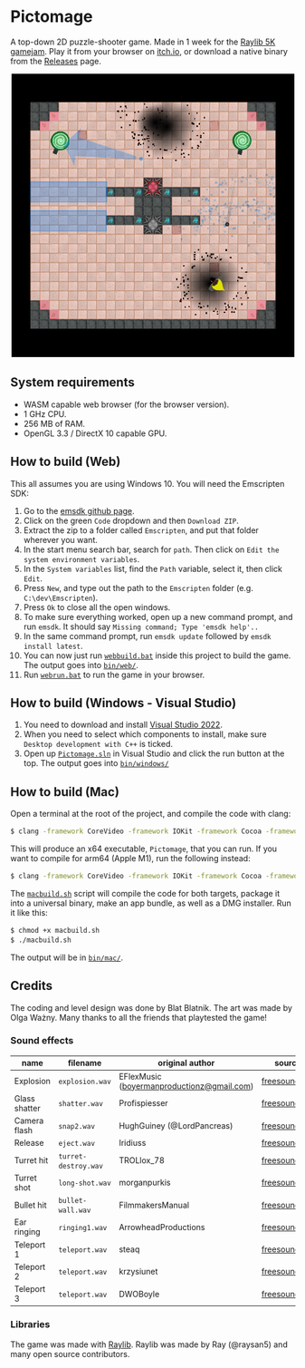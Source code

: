 # Pictomage

A top-down 2D puzzle-shooter game. Made in 1 week for the [Raylib 5K gamejam](https://itch.io/jam/raylib-5k-gamejam). Play it from your browser on [itch.io](https://blatnik.itch.io/pictomage), or download a native binary from the [Releases](https://github.com/blat-blatnik/Pictomage/releases) page.

<p align="center">
  <img src="./screenshots/5.png" alt="Screenshot" width="500"/>
</p>

## System requirements

- WASM capable web browser (for the browser version).
- 1 GHz CPU.
- 256 MB of RAM.
- OpenGL 3.3 / DirectX 10 capable GPU.

## How to build (Web)

This all assumes you are using Windows 10. You will need the Emscripten SDK:

1. Go to the [emsdk github page](https://github.com/emscripten-core/emsdk).
2. Click on the green `Code` dropdown and then `Download ZIP`.
3. Extract the zip to a folder called `Emscripten`, and put that folder wherever you want.
4. In the start menu search bar, search for `path`. Then click on `Edit the system environment variables`.
5. In the `System variables` list, find the `Path` variable, select it, then click `Edit`.
6. Press `New`, and type out the path to the `Emscripten` folder (e.g. `C:\dev\Emscripten`).
7. Press `Ok` to close all the open windows.
8. To make sure everything worked, open up a new command prompt, and run `emsdk`. It should say `Missing command; Type 'emsdk help'..`
8. In the same command prompt, run `emsdk update` followed by `emsdk install latest`. 
9. You can now just run [`webbuild.bat`](./webbuild.bat) inside this project to build the game. The output goes into [`bin/web/`](./bin/web/).
10. Run [`webrun.bat`](./webrun.bat) to run the game in your browser.

## How to build (Windows - Visual Studio)

1. You need to download and install [Visual Studio 2022](https://visualstudio.microsoft.com/vs/).
2. When you need to select which components to install, make sure `Desktop development with C++` is ticked.
3. Open up [`Pictomage.sln`](./Pictomage.sln) in Visual Studio and click the run button at the top. The output goes into [`bin/windows/`](./bin/windows/)

## How to build (Mac)

Open a terminal at the root of the project, and compile the code with clang:

```bash
$ clang -framework CoreVideo -framework IOKit -framework Cocoa -framework GLUT -framework OpenGL src/*.c -L./lib -lraylib_mac_x64 -o Pictomage -target x86_64-apple-macos10.12
```

This will produce an x64 executable, `Pictomage`, that you can run. If you want to compile for arm64 (Apple M1), run the following instead:

```bash
$ clang -framework CoreVideo -framework IOKit -framework Cocoa -framework GLUT -framework OpenGL src/*.c -L./lib -lraylib_mac_arm64 -o Pictomage -target arm64-apple-macos11
```

The [`macbuild.sh`](./macbuild.sh) script will compile the code for both targets, package it into a universal binary, make an app bundle, as well as a DMG installer. Run it like this:

```bash
$ chmod +x macbuild.sh
$ ./macbuild.sh
```

The output will be in [`bin/mac/`](./bin/mac).

## Credits

The coding and level design was done by Blat Blatnik. The art was made by Olga Ważny. Many thanks to all the friends that playtested the game!

### Sound effects

| name          | filename             | original author                            | source |
|---------------|----------------------|--------------------------------------------|--------|
| Explosion     | `explosion.wav`      | EFlexMusic (boyermanproductionz@gmail.com) | [freesound.org](https://freesound.org/people/EFlexMusic/sounds/388528/)
| Glass shatter | `shatter.wav`        | Profispiesser                              | [freesound.org](https://freesound.org/people/Profispiesser/sounds/583065/)
| Camera flash  | `snap2.wav`          | HughGuiney (@LordPancreas)                 | [freesound.org](https://freesound.org/people/HughGuiney/sounds/352832/)
| Release       | `eject.wav`          | Iridiuss                                   | [freesound.org](https://freesound.org/people/Iridiuss/sounds/519414/)
| Turret hit    | `turret-destroy.wav` | TROLlox_78                                 | [freesound.org](https://freesound.org/people/TROLlox_78/sounds/274119/)
| Turret shot   | `long-shot.wav`      | morganpurkis                               | [freesound.org](https://freesound.org/people/morganpurkis/sounds/388194/)
| Bullet hit    | `bullet-wall.wav`    | FilmmakersManual                           | [freesound.org](https://freesound.org/people/FilmmakersManual/sounds/522402/)
| Ear ringing   | `ringing1.wav`       | ArrowheadProductions                       | [freesound.org](https://freesound.org/people/ArrowheadProductions/sounds/547974/)
| Teleport 1    | `teleport.wav`       | steaq                                      | [freesound.org](https://freesound.org/people/steaq/sounds/560124/)
| Teleport 2    | `teleport.wav`       | krzysiunet                                 | [freesound.org](https://freesound.org/people/krzysiunet/sounds/345835/)
| Teleport 3    | `teleport.wav`       | DWOBoyle                                   | [freesound.org](https://freesound.org/people/DWOBoyle/sounds/474180/)

### Libraries

The game was made with [Raylib](https://www.raylib.com/). Raylib was made by Ray (@raysan5) and many open source contributors.